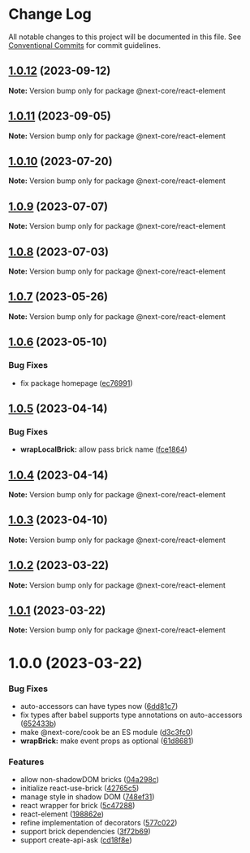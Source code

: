 # Change Log

All notable changes to this project will be documented in this file.
See [Conventional Commits](https://conventionalcommits.org) for commit guidelines.

## [1.0.12](https://github.com/easyops-cn/next-core/compare/@next-core/react-element@1.0.11...@next-core/react-element@1.0.12) (2023-09-12)

**Note:** Version bump only for package @next-core/react-element





## [1.0.11](https://github.com/easyops-cn/next-core/compare/@next-core/react-element@1.0.10...@next-core/react-element@1.0.11) (2023-09-05)

**Note:** Version bump only for package @next-core/react-element





## [1.0.10](https://github.com/easyops-cn/next-core/compare/@next-core/react-element@1.0.9...@next-core/react-element@1.0.10) (2023-07-20)

**Note:** Version bump only for package @next-core/react-element





## [1.0.9](https://github.com/easyops-cn/next-core/compare/@next-core/react-element@1.0.8...@next-core/react-element@1.0.9) (2023-07-07)

**Note:** Version bump only for package @next-core/react-element





## [1.0.8](https://github.com/easyops-cn/next-core/compare/@next-core/react-element@1.0.7...@next-core/react-element@1.0.8) (2023-07-03)

**Note:** Version bump only for package @next-core/react-element





## [1.0.7](https://github.com/easyops-cn/next-core/compare/@next-core/react-element@1.0.6...@next-core/react-element@1.0.7) (2023-05-26)

**Note:** Version bump only for package @next-core/react-element





## [1.0.6](https://github.com/easyops-cn/next-core/compare/@next-core/react-element@1.0.5...@next-core/react-element@1.0.6) (2023-05-10)


### Bug Fixes

* fix package homepage ([ec76991](https://github.com/easyops-cn/next-core/commit/ec76991f1b55bebbced980f43e788070e6d4f2f7))





## [1.0.5](https://github.com/easyops-cn/next-core/compare/@next-core/react-element@1.0.4...@next-core/react-element@1.0.5) (2023-04-14)


### Bug Fixes

* **wrapLocalBrick:** allow pass brick name ([fce1864](https://github.com/easyops-cn/next-core/commit/fce1864973545303b530e83a62f82b1c4eefc28a))





## [1.0.4](https://github.com/easyops-cn/next-core/compare/@next-core/react-element@1.0.3...@next-core/react-element@1.0.4) (2023-04-14)

**Note:** Version bump only for package @next-core/react-element





## [1.0.3](https://github.com/easyops-cn/next-core/compare/@next-core/react-element@1.0.2...@next-core/react-element@1.0.3) (2023-04-10)

**Note:** Version bump only for package @next-core/react-element





## [1.0.2](https://github.com/easyops-cn/next-core/compare/@next-core/react-element@1.0.1...@next-core/react-element@1.0.2) (2023-03-22)

**Note:** Version bump only for package @next-core/react-element

## [1.0.1](https://github.com/easyops-cn/next-core/compare/@next-core/react-element@1.0.0...@next-core/react-element@1.0.1) (2023-03-22)

**Note:** Version bump only for package @next-core/react-element

# 1.0.0 (2023-03-22)

### Bug Fixes

- auto-accessors can have types now ([6dd81c7](https://github.com/easyops-cn/next-core/commit/6dd81c756c32248218076e1328b5163c9a719243))
- fix types after babel supports type annotations on auto-accessors ([652433b](https://github.com/easyops-cn/next-core/commit/652433b54836fefe45c1870a09fa39ff996c728c))
- make @next-core/cook be an ES module ([d3c3fc0](https://github.com/easyops-cn/next-core/commit/d3c3fc0b91d3fe04d7abd7463c08d7b413cbd195))
- **wrapBrick:** make event props as optional ([61d8681](https://github.com/easyops-cn/next-core/commit/61d8681c131810bb57054fbc391c5387ab3f662a))

### Features

- allow non-shadowDOM bricks ([04a298c](https://github.com/easyops-cn/next-core/commit/04a298c42b02c52a6602b3b1dbd2003634e6bba9))
- initialize react-use-brick ([42765c5](https://github.com/easyops-cn/next-core/commit/42765c539162794561b8ed7b3c5a8baee3f24436))
- manage style in shadow DOM ([748ef31](https://github.com/easyops-cn/next-core/commit/748ef31e8e8a601e6acb18431c0a21d5ce5a0da0))
- react wrapper for brick ([5c47288](https://github.com/easyops-cn/next-core/commit/5c4728848206d8a873ea15fd113f25731cdad7b9))
- react-element ([198862e](https://github.com/easyops-cn/next-core/commit/198862e8f899e4216d4eb5d295f6e564cfc02547))
- refine implementation of decorators ([577c022](https://github.com/easyops-cn/next-core/commit/577c022181f941d8e9ecd22ef486a5a6eb3f8359))
- support brick dependencies ([3f72b69](https://github.com/easyops-cn/next-core/commit/3f72b69c358755685fdd798657187db0def1a0eb))
- support create-api-ask ([cd18f8e](https://github.com/easyops-cn/next-core/commit/cd18f8e9d3df2676105438d7f772b713b615cf2a))
